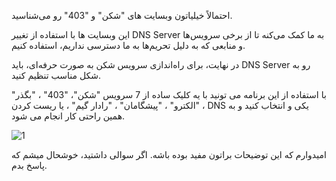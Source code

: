 احتمالاً خیلیاتون وبسایت های "شکن" و "403" رو می‌شناسید.

این وبسایت ها با استفاده از تغییر DNS Server به ما کمک می‌کنه تا از برخی سرویس‌ها و منابعی که به دلیل تحریم‌ها به ما دسترسی نداریم، استفاده کنیم. 

در نهایت، برای راه‌اندازی سرویس شکن به صورت حرفه‌ای، باید DNS Server رو به شکل مناسب تنظیم کنید. 

با استفاده از این برنامه می تونید با یه کلیک ساده از 7 سرویس "شکن"، "403" ، "بگذر" ، "الکترو" ، "پیشگامان" ، "رادار گیم" ، یا ریست کردن DNS یکی و انتخاب کنید و به همین راحتی کار انجام می شود.


![1](https://github.com/behi1ty/DNS/assets/16142093/4d78268e-96d3-4c03-acb9-538f419f5255)



امیدوارم که این توضیحات براتون مفید بوده باشه. اگر سوالی داشتید، خوشحال میشم که پاسخ بدم.
